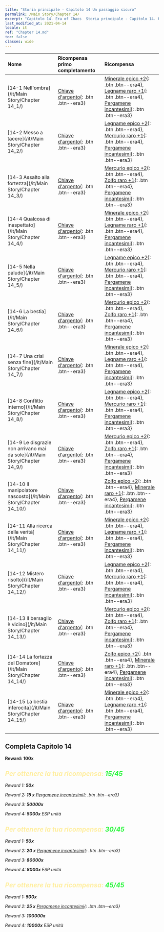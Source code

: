 ```yaml
---
title: "Storia principale - Capitolo 14 Un passaggio sicuro"
permalink: /Main Story/Chapter 14/
excerpt: "Capitolo 14. Era of Chaos  Storia principale - Capitolo 14. Un passaggio sicuro"
last_modified_at: 2021-04-14
locale: it
ref: "Chapter 14.md"
toc: false
classes: wide
---
```


  | Nome |  Ricompensa primo completamento | Ricompensa |
  |:------------|:------------|:------------| 
  | [14-1 Nell'ombra](/it/Main Story/Chapter 14_1/) | [Chiave d'argento](/it/Items/con_693/){: .btn .btn--era3} | [Minerale epico +2](/it/Items/mat_47/){: .btn .btn--era4}, [Legname raro +1](/it/Items/mat_41/){: .btn .btn--era4}, [Pergamene incantesimi](/it/Items/con_694/){: .btn .btn--era3} |
  | [14-2 Messo a tacere](/it/Main Story/Chapter 14_2/) | [Chiave d'argento](/it/Items/con_693/){: .btn .btn--era3} | [Legname epico +2](/it/Items/mat_48/){: .btn .btn--era4}, [Mercurio raro +1](/it/Items/mat_42/){: .btn .btn--era4}, [Pergamene incantesimi](/it/Items/con_694/){: .btn .btn--era3} |
  | [14-3 Assalto alla fortezza](/it/Main Story/Chapter 14_3/) | [Chiave d'argento](/it/Items/con_693/){: .btn .btn--era3} | [Mercurio epico +2](/it/Items/mat_49/){: .btn .btn--era4}, [Zolfo raro +1](/it/Items/mat_43/){: .btn .btn--era4}, [Pergamene incantesimi](/it/Items/con_694/){: .btn .btn--era3} |
  | [14-4 Qualcosa di inaspettato](/it/Main Story/Chapter 14_4/) | [Chiave d'argento](/it/Items/con_693/){: .btn .btn--era3} | [Minerale epico +2](/it/Items/mat_47/){: .btn .btn--era4}, [Legname raro +1](/it/Items/mat_41/){: .btn .btn--era4}, [Pergamene incantesimi](/it/Items/con_694/){: .btn .btn--era3} |
  | [14-5 Nella palude](/it/Main Story/Chapter 14_5/) | [Chiave d'argento](/it/Items/con_693/){: .btn .btn--era3} | [Legname epico +2](/it/Items/mat_48/){: .btn .btn--era4}, [Mercurio raro +1](/it/Items/mat_42/){: .btn .btn--era4}, [Pergamene incantesimi](/it/Items/con_694/){: .btn .btn--era3} |
  | [14-6 La bestia](/it/Main Story/Chapter 14_6/) | [Chiave d'argento](/it/Items/con_693/){: .btn .btn--era3} | [Mercurio epico +2](/it/Items/mat_49/){: .btn .btn--era4}, [Zolfo raro +1](/it/Items/mat_43/){: .btn .btn--era4}, [Pergamene incantesimi](/it/Items/con_694/){: .btn .btn--era3} |
  | [14-7 Una crisi senza fine](/it/Main Story/Chapter 14_7/) | [Chiave d'argento](/it/Items/con_693/){: .btn .btn--era3} | [Minerale epico +2](/it/Items/mat_47/){: .btn .btn--era4}, [Legname raro +1](/it/Items/mat_41/){: .btn .btn--era4}, [Pergamene incantesimi](/it/Items/con_694/){: .btn .btn--era3} |
  | [14-8 Conflitto interno](/it/Main Story/Chapter 14_8/) | [Chiave d'argento](/it/Items/con_693/){: .btn .btn--era3} | [Legname epico +2](/it/Items/mat_48/){: .btn .btn--era4}, [Mercurio raro +1](/it/Items/mat_42/){: .btn .btn--era4}, [Pergamene incantesimi](/it/Items/con_694/){: .btn .btn--era3} |
  | [14-9 Le disgrazie non arrivano mai da sole](/it/Main Story/Chapter 14_9/) | [Chiave d'argento](/it/Items/con_693/){: .btn .btn--era3} | [Mercurio epico +2](/it/Items/mat_49/){: .btn .btn--era4}, [Zolfo raro +1](/it/Items/mat_43/){: .btn .btn--era4}, [Pergamene incantesimi](/it/Items/con_694/){: .btn .btn--era3} |
  | [14-10 Il manipolatore nascosto](/it/Main Story/Chapter 14_10/) | [Chiave d'argento](/it/Items/con_693/){: .btn .btn--era3} | [Zolfo epico +2](/it/Items/mat_50/){: .btn .btn--era4}, [Minerale raro +1](/it/Items/mat_40/){: .btn .btn--era4}, [Pergamene incantesimi](/it/Items/con_694/){: .btn .btn--era3} |
  | [14-11 Alla ricerca della verità](/it/Main Story/Chapter 14_11/) | [Chiave d'argento](/it/Items/con_693/){: .btn .btn--era3} | [Minerale epico +2](/it/Items/mat_47/){: .btn .btn--era4}, [Legname raro +1](/it/Items/mat_41/){: .btn .btn--era4}, [Pergamene incantesimi](/it/Items/con_694/){: .btn .btn--era3} |
  | [14-12 Mistero risolto](/it/Main Story/Chapter 14_12/) | [Chiave d'argento](/it/Items/con_693/){: .btn .btn--era3} | [Legname epico +2](/it/Items/mat_48/){: .btn .btn--era4}, [Mercurio raro +1](/it/Items/mat_42/){: .btn .btn--era4}, [Pergamene incantesimi](/it/Items/con_694/){: .btn .btn--era3} |
  | [14-13 Il bersaglio è vicino](/it/Main Story/Chapter 14_13/) | [Chiave d'argento](/it/Items/con_693/){: .btn .btn--era3} | [Mercurio epico +2](/it/Items/mat_49/){: .btn .btn--era4}, [Zolfo raro +1](/it/Items/mat_43/){: .btn .btn--era4}, [Pergamene incantesimi](/it/Items/con_694/){: .btn .btn--era3} |
  | [14-14 La fortezza del Domatore](/it/Main Story/Chapter 14_14/) | [Chiave d'argento](/it/Items/con_693/){: .btn .btn--era3} | [Zolfo epico +2](/it/Items/mat_50/){: .btn .btn--era4}, [Minerale raro +1](/it/Items/mat_40/){: .btn .btn--era4}, [Pergamene incantesimi](/it/Items/con_694/){: .btn .btn--era3} |
  | [14-15 La bestia inferocita](/it/Main Story/Chapter 14_15/) | [Chiave d'argento](/it/Items/con_693/){: .btn .btn--era3} | [Minerale epico +2](/it/Items/mat_47/){: .btn .btn--era4}, [Legname raro +1](/it/Items/mat_41/){: .btn .btn--era4}, [Pergamene incantesimi](/it/Items/con_694/){: .btn .btn--era3} |


## Completa Capitolo 14

 **Reward:**  **100x** <i class="fas fa-gem"/>



## <span style="color: #ffeea0">Per ottenere la tua ricompensa: </span><span style="color: #27f73a">15/45</span>

 Reward 1:  **50x** <i class="fas fa-gem"/>

 Reward 2: **15 x** [Pergamene incantesimi](/it/Items/con_694/){: .btn .btn--era3}

 Reward 3:  **50000x** <i class="fas fa-coins"/>

 Reward 4:  **5000x** ESP unità



## <span style="color: #ffeea0">Per ottenere la tua ricompensa: </span><span style="color: #27f73a">30/45</span>

 Reward 1:  **50x** <i class="fas fa-gem"/>

 Reward 2: **20 x** [Pergamene incantesimi](/it/Items/con_694/){: .btn .btn--era3}

 Reward 3:  **80000x** <i class="fas fa-coins"/>

 Reward 4:  **8000x** ESP unità



## <span style="color: #ffeea0">Per ottenere la tua ricompensa: </span><span style="color: #27f73a">45/45</span>

 Reward 1:  **500x** <i class="fas fa-gem"/>

 Reward 2: **25 x** [Pergamene incantesimi](/it/Items/con_694/){: .btn .btn--era3}

 Reward 3:  **100000x** <i class="fas fa-coins"/>

 Reward 4:  **10000x** ESP unità

